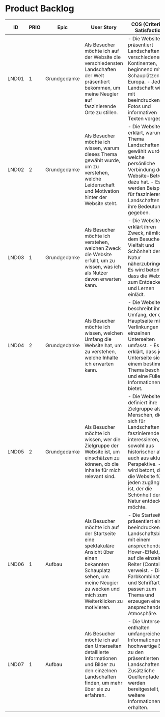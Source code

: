 # Product Backlog

| ID    | PRIO | Epic         | User Story                 | COS (Criteria of Satisfaction) | Effort |
|-------|------|--------------|-----------------------------|--------------------------------|--------|
| LND01 |   1  | Grundgedanke | Als Besucher möchte ich auf der Website die verschiedensten Landschaften der Welt präsentiert bekommen, um meine Neugier auf faszinierende Orte zu stillen. | - Die Website präsentiert Landschaften aus verschiedenen Kontinenten, beginnend mit Schauplätzen in Europa. - Jede Landschaft wird mit beeindruckenden Fotos und informativen Texten vorgestellt. |  |
| LND02 |   2  | Grundgedanke | Als Besucher möchte ich wissen, warum dieses Thema gewählt wurde, um zu verstehen, welche Leidenschaft und Motivation hinter der Website steht. | - Die Website erklärt, warum das Thema Landschaften gewählt wurde und welche persönliche Verbindung der Website-Betreiber dazu hat. - Es werden Beispiele für faszinierende Landschaften und ihre Bedeutung gegeben. |  |
| LND03 |   1  | Grundgedanke | Als Besucher möchte ich verstehen, welchen Zweck die Website erfüllt, um zu wissen, was ich als Nutzer davon erwarten kann. | - Die Website erklärt ihren Zweck, nämlich dem Besucher die Vielfalt und Schönheit der Natur näherzubringen. - Es wird betont, dass die Website zum Entdecken und Lernen einlädt. |  |
| LND04 |   2  | Grundgedanke | Als Besucher möchte ich wissen, welchen Umfang die Website hat, um zu verstehen, welche Inhalte ich erwarten kann. | - Die Website beschreibt ihren Umfang, der eine Hauptseite mit Verlinkungen zu einzelnen Unterseiten umfasst. - Es wird erklärt, dass jede Unterseite sich mit einem bestimmten Thema beschäftigt und eine Fülle von Informationen bietet. |  |
| LND05 |   2  | Grundgedanke | Als Besucher möchte ich wissen, wer die Zielgruppe der Website ist, um einschätzen zu können, ob die Inhalte für mich relevant sind. | - Die Website definiert ihre Zielgruppe als Menschen, die sich für Landschaften und faszinierende Orte interessieren, sowohl aus historischer als auch aus aktueller Perspektive. - Es wird betont, dass die Website für jeden zugänglich ist, der die Schönheit der Natur entdecken möchte. | 2 |
| LND06 |   1  | Aufbau       | Als Besucher möchte ich auf der Startseite eine spektakuläre Ansicht über einen bekannten Schauplatz sehen, um meine Neugier zu wecken und mich zum Weiterklicken zu motivieren. | - Die Startseite präsentiert ein beeindruckendes Landschaftsbild mit einem ansprechenden Hover-Effekt, der auf die einzelnen Reiter (Container) verweist. - Die Farbkombinationen und Schriftarten passen zum Thema und erzeugen eine ansprechende Atmosphäre. | 3 |
| LND07 |   1  | Aufbau       | Als Besucher möchte ich auf den Unterseiten detaillierte Informationen und Bilder zu den einzelnen Landschaften finden, um mehr über sie zu erfahren. | - Die Unterseiten enthalten umfangreiche Informationen und hochwertige Bilder zu den präsentierten Landschaften. - Zusätzliche Quellenpfade werden bereitgestellt, um weitere Informationen zu erhalten. |  |
